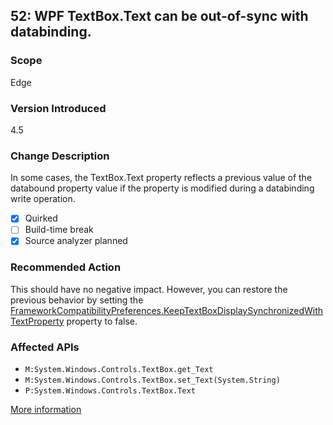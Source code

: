 ## 52: WPF TextBox.Text can be out-of-sync with databinding.

### Scope
Edge

### Version Introduced
4.5

### Change Description
In some cases, the TextBox.Text property reflects a previous value of the databound property value if the property is modified during a databinding write operation.

- [x] Quirked
- [ ] Build-time break
- [x] Source analyzer planned

### Recommended Action
This should have no negative impact. However, you can restore the previous behavior by setting the [FrameworkCompatibilityPreferences.KeepTextBoxDisplaySynchronizedWithTextProperty](https://msdn.microsoft.com/en-us/library/system.windows.frameworkcompatibilitypreferences.keeptextboxdisplaysynchronizedwithtextproperty(v=vs.110).aspx) property to false.

### Affected APIs
* `M:System.Windows.Controls.TextBox.get_Text`
* `M:System.Windows.Controls.TextBox.set_Text(System.String)`
* `P:System.Windows.Controls.TextBox.Text`

[More information](https://msdn.microsoft.com/en-us/library/hh367887(v=vs.110).aspx#wpf)
